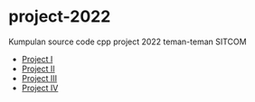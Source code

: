 # project-2022
Kumpulan source code cpp project 2022 teman-teman SITCOM

- [Project I](https://github.com/sitcomsmanda/project-2022/tree/main/Project%20I)
- [Project II](https://github.com/sitcomsmanda/project-2022/tree/main/Project%20II)
- [Project III](https://github.com/sitcomsmanda/project-2022/tree/main/Project%20III)
- [Project IV](https://github.com/sitcomsmanda/project-2022/tree/main/Project%20IV)
